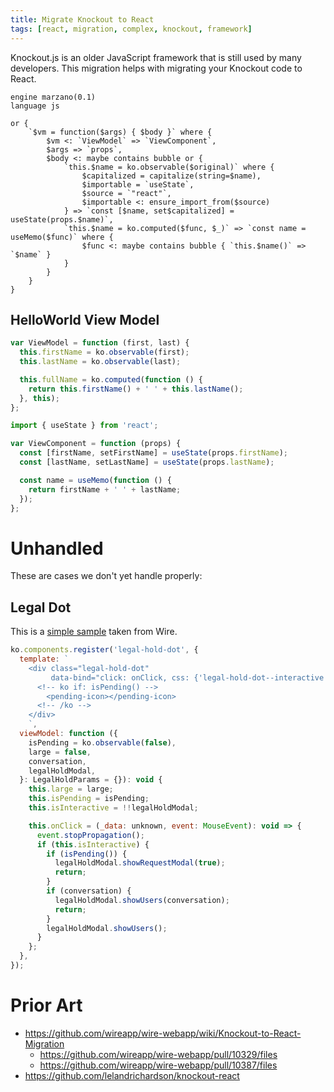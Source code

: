 ```yaml
---
title: Migrate Knockout to React
tags: [react, migration, complex, knockout, framework]
---
```


Knockout.js is an older JavaScript framework that is still used by many developers.
This migration helps with migrating your Knockout code to React.


```grit
engine marzano(0.1)
language js

or {
	`$vm = function($args) { $body }` where {
		$vm <: `ViewModel` => `ViewComponent`,
		$args => `props`,
		$body <: maybe contains bubble or {
			`this.$name = ko.observable($original)` where {
				$capitalized = capitalize(string=$name),
				$importable = `useState`,
				$source = `"react"`,
				$importable <: ensure_import_from($source)
			} => `const [$name, set$capitalized] = useState(props.$name)`,
			`this.$name = ko.computed($func, $_)` => `const name = useMemo($func)` where {
				$func <: maybe contains bubble { `this.$name()` => `$name` }
			}
		}
	}
}
```

## HelloWorld View Model

```javascript
var ViewModel = function (first, last) {
  this.firstName = ko.observable(first);
  this.lastName = ko.observable(last);

  this.fullName = ko.computed(function () {
    return this.firstName() + ' ' + this.lastName();
  }, this);
};
```

```typescript
import { useState } from 'react';

var ViewComponent = function (props) {
  const [firstName, setFirstName] = useState(props.firstName);
  const [lastName, setLastName] = useState(props.lastName);

  const name = useMemo(function () {
    return firstName + ' ' + lastName;
  });
};
```

# Unhandled

These are cases we don't yet handle properly:

## Legal Dot

This is a [simple sample](https://github.com/wireapp/wire-webapp/pull/10329/files) taken from Wire.

```javascript
ko.components.register('legal-hold-dot', {
  template: `
    <div class="legal-hold-dot"
         data-bind="click: onClick, css: {'legal-hold-dot--interactive': isInteractive, 'legal-hold-dot--large': large, 'legal-hold-dot--active': !isPending()}">
      <!-- ko if: isPending() -->
        <pending-icon></pending-icon>
      <!-- /ko -->
    </div>
    `,
  viewModel: function ({
    isPending = ko.observable(false),
    large = false,
    conversation,
    legalHoldModal,
  }: LegalHoldParams = {}): void {
    this.large = large;
    this.isPending = isPending;
    this.isInteractive = !!legalHoldModal;

    this.onClick = (_data: unknown, event: MouseEvent): void => {
      event.stopPropagation();
      if (this.isInteractive) {
        if (isPending()) {
          legalHoldModal.showRequestModal(true);
          return;
        }
        if (conversation) {
          legalHoldModal.showUsers(conversation);
          return;
        }
        legalHoldModal.showUsers();
      }
    };
  },
});
```

# Prior Art

- https://github.com/wireapp/wire-webapp/wiki/Knockout-to-React-Migration
  - https://github.com/wireapp/wire-webapp/pull/10329/files
  - https://github.com/wireapp/wire-webapp/pull/10387/files
- https://github.com/lelandrichardson/knockout-react
